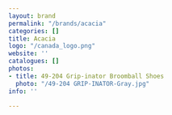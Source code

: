 ```yaml
---
layout: brand
permalink: "/brands/acacia"
categories: []
title: Acacia
logo: "/canada_logo.png"
website: ''
catalogues: []
photos:
- title: 49-204 Grip-inator Broomball Shoes
  photo: "/49-204 GRIP-INATOR-Gray.jpg"
info: ''

---
```

